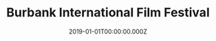 ---
title: Burbank International Film Festival
metaDescription:
date: 2019-01-01T00:00:00.000Z
summary: Website for the Burbank International Film Festival. The site includes event information, past winners, honorees, and other relevant information about the annual event.
link: https://www.burbankfilmfest.org/
buttonText: Visit Site
image: /static/img/projects/biff.jpg
tags:
  - WordPress
  - HTML
  - CSS
  - jQuery
---